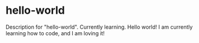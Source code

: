 # hello-world
Description for "hello-world". Currently learning.
Hello world!
I am currently learning how to code, and I am loving it!
